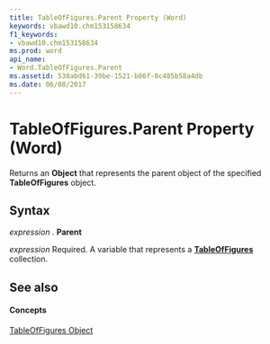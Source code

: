```yaml
---
title: TableOfFigures.Parent Property (Word)
keywords: vbawd10.chm153158634
f1_keywords:
- vbawd10.chm153158634
ms.prod: word
api_name:
- Word.TableOfFigures.Parent
ms.assetid: 538abd61-39be-1521-b86f-0c485b58a4db
ms.date: 06/08/2017
---
```



# TableOfFigures.Parent Property (Word)

Returns an **Object** that represents the parent object of the specified **TableOfFigures** object.


## Syntax

 _expression_ . **Parent**

 _expression_ Required. A variable that represents a **[TableOfFigures](tableoffigures-object-word.md)** collection.


## See also


#### Concepts


[TableOfFigures Object](tableoffigures-object-word.md)

